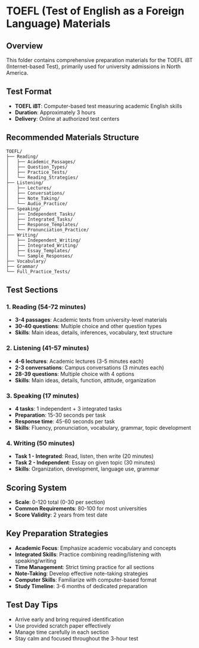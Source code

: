 # TOEFL (Test of English as a Foreign Language) Materials

## Overview
This folder contains comprehensive preparation materials for the TOEFL iBT (Internet-based Test), primarily used for university admissions in North America.

## Test Format
- **TOEFL iBT**: Computer-based test measuring academic English skills
- **Duration**: Approximately 3 hours
- **Delivery**: Online at authorized test centers

## Recommended Materials Structure
```
TOEFL/
├── Reading/
│   ├── Academic_Passages/
│   ├── Question_Types/
│   ├── Practice_Tests/
│   └── Reading_Strategies/
├── Listening/
│   ├── Lectures/
│   ├── Conversations/
│   ├── Note_Taking/
│   └── Audio_Practice/
├── Speaking/
│   ├── Independent_Tasks/
│   ├── Integrated_Tasks/
│   ├── Response_Templates/
│   └── Pronunciation_Practice/
├── Writing/
│   ├── Independent_Writing/
│   ├── Integrated_Writing/
│   ├── Essay_Templates/
│   └── Sample_Responses/
├── Vocabulary/
├── Grammar/
└── Full_Practice_Tests/
```

## Test Sections

### 1. Reading (54-72 minutes)
- **3-4 passages**: Academic texts from university-level materials
- **30-40 questions**: Multiple choice and other question types
- **Skills**: Main ideas, details, inferences, vocabulary, text structure

### 2. Listening (41-57 minutes)
- **4-6 lectures**: Academic lectures (3-5 minutes each)
- **2-3 conversations**: Campus conversations (3 minutes each)
- **28-39 questions**: Multiple choice with 4 options
- **Skills**: Main ideas, details, function, attitude, organization

### 3. Speaking (17 minutes)
- **4 tasks**: 1 independent + 3 integrated tasks
- **Preparation**: 15-30 seconds per task
- **Response time**: 45-60 seconds per task
- **Skills**: Fluency, pronunciation, vocabulary, grammar, topic development

### 4. Writing (50 minutes)
- **Task 1 - Integrated**: Read, listen, then write (20 minutes)
- **Task 2 - Independent**: Essay on given topic (30 minutes)
- **Skills**: Organization, development, language use, grammar

## Scoring System
- **Scale**: 0-120 total (0-30 per section)
- **Common Requirements**: 80-100 for most universities
- **Score Validity**: 2 years from test date

## Key Preparation Strategies
- **Academic Focus**: Emphasize academic vocabulary and concepts
- **Integrated Skills**: Practice combining reading/listening with speaking/writing
- **Time Management**: Strict timing practice for all sections
- **Note-Taking**: Develop effective note-taking strategies
- **Computer Skills**: Familiarize with computer-based format
- **Study Timeline**: 3-6 months of dedicated preparation

## Test Day Tips
- Arrive early and bring required identification
- Use provided scratch paper effectively
- Manage time carefully in each section
- Stay calm and focused throughout the 3-hour test